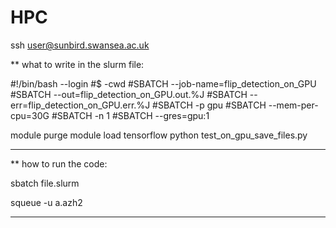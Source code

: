 # HPC

ssh user@sunbird.swansea.ac.uk

** what to write in the slurm file:

#!/bin/bash --login
#$ -cwd
#SBATCH --job-name=flip_detection_on_GPU
#SBATCH --out=flip_detection_on_GPU.out.%J
#SBATCH --err=flip_detection_on_GPU.err.%J
#SBATCH -p gpu
#SBATCH --mem-per-cpu=30G
#SBATCH -n 1
#SBATCH --gres=gpu:1

module purge 
module load tensorflow
python test_on_gpu_save_files.py


------------------------------------------------------------------------------------------------

** how to run the code:

sbatch file.slurm

squeue -u a.azh2

---------------------------------------------------------------------------------------------------

